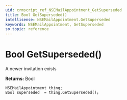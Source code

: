 ```yaml
---
uid: crmscript_ref_NSEMailAppointment_GetSuperseded
title: Bool GetSuperseded()
intellisense: NSEMailAppointment.GetSuperseded
keywords: NSEMailAppointment, GetSuperseded
so.topic: reference
---
```


# Bool GetSuperseded()

A newer invitation exists

**Returns:** Bool

```crmscript
NSEMailAppointment thing;
Bool superseded  = thing.GetSuperseded();
```

